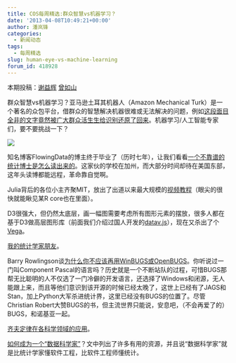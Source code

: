 ```yaml
---
title: COS每周精选:群众智慧vs机器学习？
date: '2013-04-08T10:49:21+00:00'
author: 潘岚锋
categories:
  - 新闻动态
tags:
  - 每周精选
slug: human-eye-vs-machine-learning
forum_id: 418928
---
```


本期投稿：[谢益辉](http://yihui.name/) [曾如山](http://t.qq.com/chris-h-n-cheung)

群众智慧vs机器学习？亚马逊土耳其机器人（Amazon Mechanical Turk）是一个著名的众包平台，借群众的智慧解决机器很难或无法解决的问题，例如[这段面目全非的文字竟然被广大群众活生生给识别还原了回来](http://www.decisionsciencenews.com/2013/04/02/who-would-have-thought-turkers-could-do-this/)。机器学习/人工智能专家们，要不要挑战一下？

![](https://i.imgur.com/I6t4RE7.png)

知名博客FlowingData的博主终于毕业了（历时七年），让我们看看[一个不靠谱的统计博士是怎么读出来的](http://flowingdata.com/2013/04/01/a-survival-guide-to-starting-and-finishing-a-phd/)。这家伙的学校在加州，而大部分时间却待在美国东部，这年头读博都能远程，革命靠自觉啊。

Julia背后的各位小主齐聚MIT，放出了出道以来最大规模的[视频教程](http://julialang.org/blog/2013/03/julia-tutorial-MIT/)（眼尖的很快就能瞅见某R core也在里面）。

D3很强大，但仍然太底层，画一幅图需要考虑所有图形元素的摆放，很多人都在基于D3做高层图形库（前面我们介绍过国人开发的[datav.js](http://datavlab.org/2012/08/23/3385)），现在又杀出了个[Vega](https://github.com/trifacta/vega)。

[我的统计学家朋友](http://youtu.be/yU2qQywUnnU)。

Barry Rowlingson谈[为什么你不应该再用WinBUGS或OpenBUGS](http://geospaced.blogspot.co.uk/2013/04/why-you-should-not-use-winbugs-or.html)。你听说过一门叫Component Pascal的语言吗？历史就是一个不断站队的过程，可惜BUGS那帮无比聪明的人不仅选了一门冷僻的开发语言，还选择了Windows和闭源，无人能跟上来，而且等他们意识到该开源的时候已经太晚了，这世上已经有了JAGS和Stan，加上Python大军杀进统计界，这里已经没有BUGS的位置了。尽管Christian Robert大赞BUGS的书，但主流世界只能说，安息吧，（不会再爱了的）BUGS，和诺基亚一起。

[齐夫定律在各科学领域的应用](http://www.quora.com/Statistics-mathematical-science/What-are-some-applications-of-Zipfs-law)。

[如何成为一个“数据科学家”](http://blog.zipfianacademy.com/post/46864003608/a-practical-intro-to-data-science)？文中列出了许多有用的资源，并且说“数据科学家”就是比统计学家懂软件工程，比软件工程师懂统计。

